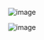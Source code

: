 ![image](https://github.com/user-attachments/assets/3ab54b67-ea35-48c0-90ec-098b83ba8580)

![image](https://github.com/user-attachments/assets/302602fe-d2f7-4a32-8e75-afb85956afc0)
